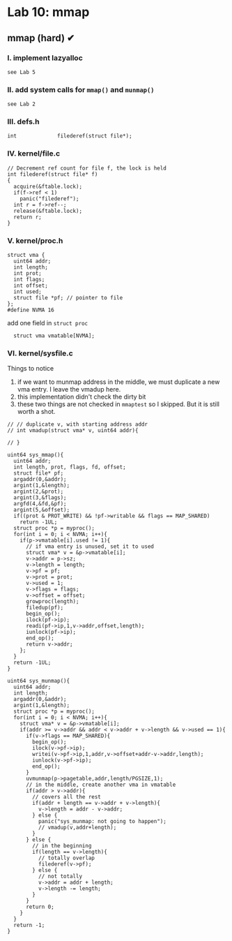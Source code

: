 # Lab 10: mmap
## mmap (hard) ✔
### I. implement lazyalloc
```
see Lab 5
```
### II. add system calls for `mmap()` and `munmap()`
```
see Lab 2
```
### III. defs.h
```
int             filederef(struct file*);
```
### IV. kernel/file.c
```
// Decrement ref count for file f, the lock is held
int filederef(struct file* f)
{
  acquire(&ftable.lock);
  if(f->ref < 1)
    panic("filederef");
  int r = f->ref--;
  release(&ftable.lock);
  return r;
}
```
### V. kernel/proc.h
```
struct vma {
  uint64 addr;
  int length;
  int prot;
  int flags;
  int offset;
  int used;
  struct file *pf; // pointer to file
};
#define NVMA 16
```
add one field in `struct proc`
```
  struct vma vmatable[NVMA];
```
### VI. kernel/sysfile.c
Things to notice
1. if we want to munmap address in the middle, we must duplicate a new vma entry. I leave the vmadup here.
2. this implementation didn't check the dirty bit
3. these two things are not checked in `mmaptest` so I skipped. But it is still worth a shot.
```
// // duplicate v, with starting address addr
// int vmadup(struct vma* v, uint64 addr){

// }

uint64 sys_mmap(){
  uint64 addr;
  int length, prot, flags, fd, offset;
  struct file* pf;
  argaddr(0,&addr);
  argint(1,&length);
  argint(2,&prot);
  argint(3,&flags);
  argfd(4,&fd,&pf);
  argint(5,&offset);
  if((prot & PROT_WRITE) && !pf->writable && flags == MAP_SHARED)
    return -1UL;
  struct proc *p = myproc();
  for(int i = 0; i < NVMA; i++){
    if(p->vmatable[i].used != 1){
      // if vma entry is unused, set it to used
      struct vma* v = &p->vmatable[i];
      v->addr = p->sz;
      v->length = length;
      v->pf = pf;
      v->prot = prot;
      v->used = 1;
      v->flags = flags;
      v->offset = offset;
      growproc(length);
      filedup(pf);
      begin_op();
      ilock(pf->ip);
      readi(pf->ip,1,v->addr,offset,length);
      iunlock(pf->ip);
      end_op();
      return v->addr;
    };
  }
  return -1UL;
}

uint64 sys_munmap(){
  uint64 addr;
  int length;
  argaddr(0,&addr);
  argint(1,&length);
  struct proc *p = myproc();
  for(int i = 0; i < NVMA; i++){
    struct vma* v = &p->vmatable[i];
    if(addr >= v->addr && addr < v->addr + v->length && v->used == 1){
      if(v->flags == MAP_SHARED){
        begin_op();
        ilock(v->pf->ip);
        writei(v->pf->ip,1,addr,v->offset+addr-v->addr,length);
        iunlock(v->pf->ip);
        end_op();
      }
      uvmunmap(p->pagetable,addr,length/PGSIZE,1);
      // in the middle, create another vma in vmatable
      if(addr > v->addr){
        // covers all the rest
        if(addr + length == v->addr + v->length){
          v->length = addr - v->addr;
        } else {
          panic("sys_munmap: not going to happen");
          // vmadup(v,addr+length);
        }
      } else {
        // in the beginning
        if(length == v->length){
          // totally overlap
          filederef(v->pf);
        } else {
          // not totally
          v->addr = addr + length;
          v->length -= length;
        }
      }
      return 0;
    }
  }
  return -1;
}
```